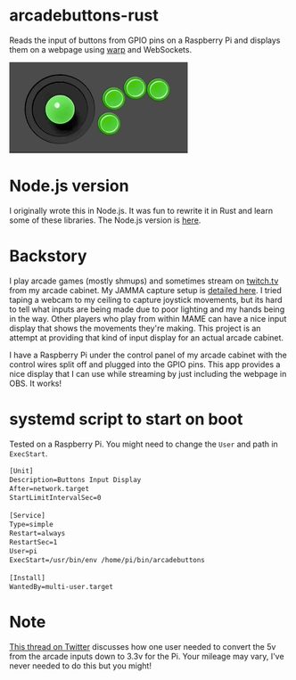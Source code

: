 arcadebuttons-rust
=====================

Reads the input of buttons from GPIO pins on a Raspberry Pi and displays them on a webpage using [warp](https://github.com/seanmonstar/warp) and WebSockets.

![what it looks like](input_display.gif)

# Node.js version

I originally wrote this in Node.js. It was fun to rewrite it in Rust and learn some of these libraries. The Node.js version is [here](https://github.com/wnka/arcadebuttons-node-pi).

# Backstory

I play arcade games (mostly shmups) and sometimes stream on [twitch.tv](http://twitch.tv/pdp80) from my arcade cabinet.  My JAMMA capture setup is [detailed here](http://shmups.system11.org/viewtopic.php?f=6&t=45917). I tried taping a webcam to my ceiling to capture joystick movements, but its hard to tell what inputs are being made due to poor lighting and my hands being in the way. Other players who play from within MAME can have a nice input display that shows the movements they're making. This project is an attempt at providing that kind of input display for an actual arcade cabinet.

I have a Raspberry Pi under the control panel of my arcade cabinet with the control wires split off and plugged into the GPIO pins. This app provides a nice display that I can use while streaming by just including the webpage in OBS. It works!

# systemd script to start on boot

Tested on a Raspberry Pi. You might need to change the `User` and path in `ExecStart`.

```
[Unit]
Description=Buttons Input Display
After=network.target
StartLimitIntervalSec=0

[Service]
Type=simple
Restart=always
RestartSec=1
User=pi
ExecStart=/usr/bin/env /home/pi/bin/arcadebuttons

[Install]
WantedBy=multi-user.target
```

# Note

[This thread on Twitter](https://twitter.com/wnka/status/1384361401301360647) discusses how one user needed to convert the 5v from the arcade inputs down to 3.3v for the Pi. Your mileage may vary, I've never needed to do this but you might!
